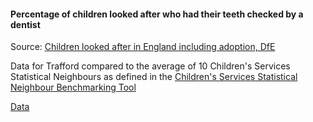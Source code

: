#### Percentage of children looked after who had their teeth checked by a dentist

Source: <a href="https://www.gov.uk/government/collections/statistics-looked-after-children" target="_blank">Children looked after in England including adoption, DfE</a>

Data for Trafford compared to the average of 10 Children's Services Statistical Neighbours as defined in the <a href='https://www.gov.uk/government/publications/local-authority-interactive-tool-lait' target='_blank'>Children's Services Statistical Neighbour Benchmarking Tool</a>

<a href="https://www.trafforddatalab.io/trafford_themes/data/children/cla_dental_check.csv" aria-label="Download the data" class="downloadButton" target="_blank" download>Data <span class="fas fa-download"></span></a>

